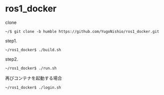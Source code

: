 # ros1_docker

clone  
```
~/$ git clone -b humble https://github.com/YugoNishio/ros1_docker.git
```
step1.  
```
~/ros1_docker$ ./build.sh
```
step2.  
```
~/ros1_docker$ ./run.sh
```
再びコンテナを起動する場合   
```
~/ros1_docker$ ./login.sh
```
